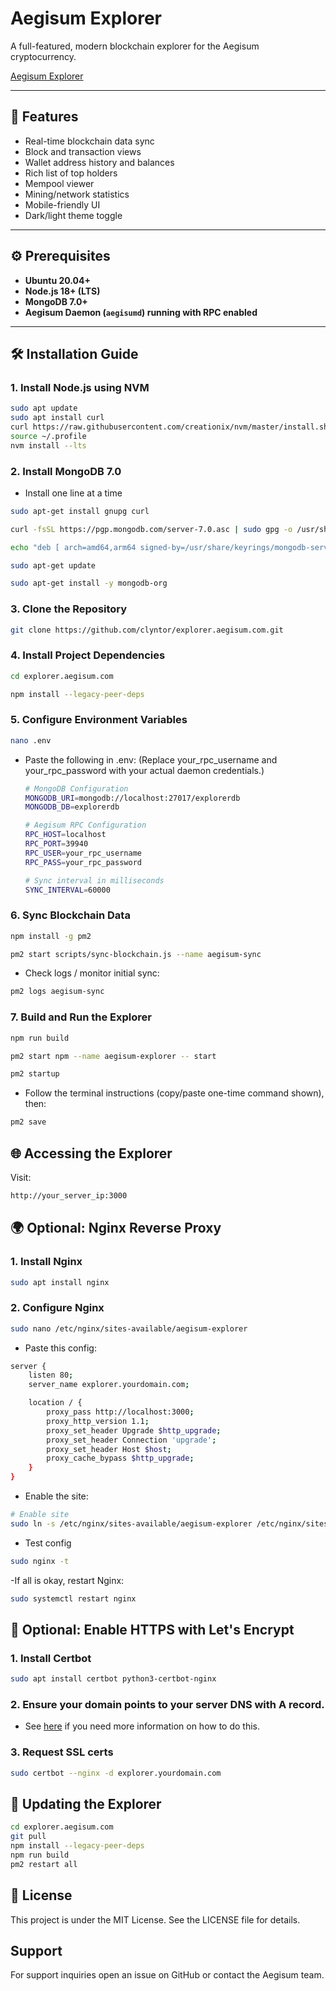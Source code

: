 # Aegisum Explorer

A full-featured, modern blockchain explorer for the Aegisum cryptocurrency.

[Aegisum Explorer](https://explorer.aegisum.com)

---

## 🌟 Features

- Real-time blockchain data sync  
- Block and transaction views  
- Wallet address history and balances  
- Rich list of top holders  
- Mempool viewer  
- Mining/network statistics  
- Mobile-friendly UI  
- Dark/light theme toggle  

---

## ⚙️ Prerequisites

- **Ubuntu 20.04+**  
- **Node.js 18+ (LTS)**  
- **MongoDB 7.0+**  
- **Aegisum Daemon (`aegisumd`) running with RPC enabled**  

---

## 🛠️ Installation Guide

### 1. Install Node.js using NVM

```bash
sudo apt update
sudo apt install curl
curl https://raw.githubusercontent.com/creationix/nvm/master/install.sh | bash
source ~/.profile
nvm install --lts
```

### 2. Install MongoDB 7.0

- Install one line at a time
```bash
sudo apt-get install gnupg curl
```
```bash
curl -fsSL https://pgp.mongodb.com/server-7.0.asc | sudo gpg -o /usr/share/keyrings/mongodb-server-7.0.gpg --dearmor
```
```bash
echo "deb [ arch=amd64,arm64 signed-by=/usr/share/keyrings/mongodb-server-7.0.gpg ] https://repo.mongodb.org/apt/ubuntu jammy/mongodb-org/7.0 multiverse" | sudo tee /etc/apt/sources.list.d/mongodb-org-7.0.list
```
```bash
sudo apt-get update
```
```bash
sudo apt-get install -y mongodb-org
```

### 3. Clone the Repository
```bash
git clone https://github.com/clyntor/explorer.aegisum.com.git
```

### 4. Install Project Dependencies
```bash
cd explorer.aegisum.com
```
```bash
npm install --legacy-peer-deps
```

### 5. Configure Environment Variables
```bash
nano .env
```
- Paste the following in .env:
  (Replace your_rpc_username and your_rpc_password with your actual daemon credentials.)
  ```bash
  # MongoDB Configuration
  MONGODB_URI=mongodb://localhost:27017/explorerdb
  MONGODB_DB=explorerdb

  # Aegisum RPC Configuration
  RPC_HOST=localhost
  RPC_PORT=39940
  RPC_USER=your_rpc_username
  RPC_PASS=your_rpc_password

  # Sync interval in milliseconds
  SYNC_INTERVAL=60000
  ```

### 6. Sync Blockchain Data
```bash
npm install -g pm2
```
```bash
pm2 start scripts/sync-blockchain.js --name aegisum-sync
```
- Check logs / monitor initial sync:
```bash
pm2 logs aegisum-sync
```

### 7. Build and Run the Explorer
```bash
npm run build
```
```bash
pm2 start npm --name aegisum-explorer -- start
```
```bash
pm2 startup
```
- Follow the terminal instructions (copy/paste one-time command shown), then:
```bash
pm2 save
```

## 🌐 Accessing the Explorer

Visit:
```bash
http://your_server_ip:3000
```

## 🌍 Optional: Nginx Reverse Proxy

### 1. Install Nginx
```bash
sudo apt install nginx
```

### 2. Configure Nginx
```bash
sudo nano /etc/nginx/sites-available/aegisum-explorer
```
- Paste this config:
```bash
server {
    listen 80;
    server_name explorer.yourdomain.com;

    location / {
        proxy_pass http://localhost:3000;
        proxy_http_version 1.1;
        proxy_set_header Upgrade $http_upgrade;
        proxy_set_header Connection 'upgrade';
        proxy_set_header Host $host;
        proxy_cache_bypass $http_upgrade;
    }
}
```

- Enable the site:
```bash
# Enable site
sudo ln -s /etc/nginx/sites-available/aegisum-explorer /etc/nginx/sites-enabled/
```

- Test config
```bash
sudo nginx -t
```

-If all is okay, restart Nginx:
```bash
sudo systemctl restart nginx
```

## 🔐 Optional: Enable HTTPS with Let's Encrypt

### 1. Install Certbot
```bash
sudo apt install certbot python3-certbot-nginx
```

### 2. Ensure your domain points to your server DNS with A record.
- See [here](https://www.123-reg.co.uk/support/domains/how-do-i-point-my-domain-name-to-an-ip-address/) if you need more information on how to do this.

### 3. Request SSL certs
```bash
sudo certbot --nginx -d explorer.yourdomain.com
```

## 🔄 Updating the Explorer
```bash
cd explorer.aegisum.com
git pull
npm install --legacy-peer-deps
npm run build
pm2 restart all
```

## 📄 License

This project is under the MIT License. See the LICENSE file for details.

## Support

For support inquiries open an issue on GitHub or contact the Aegisum team.
